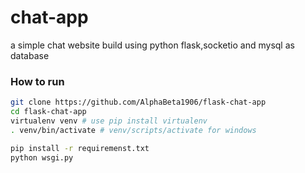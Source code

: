 # chat-app

a simple chat website build using python flask,socketio and mysql as database

### How to run 
```bash
git clone https://github.com/AlphaBeta1906/flask-chat-app
cd flask-chat-app
virtualenv venv # use pip install virtualenv
. venv/bin/activate # venv/scripts/activate for windows

pip install -r requiremenst.txt
python wsgi.py
```